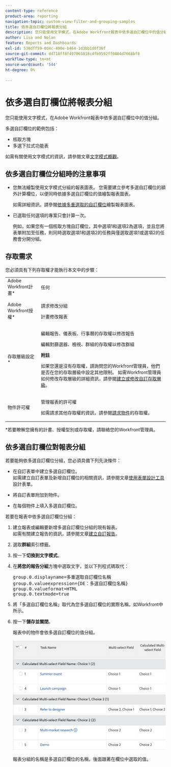 ```yaml
---
content-type: reference
product-area: reporting
navigation-topic: custom-view-filter-and-grouping-samples
title: 依多選自訂欄位將報表分組
description: 您只能使用文字模式，在Adobe Workfront報表中依多選自訂欄位中的值分組。
author: Lisa and Nolan
feature: Reports and Dashboards
exl-id: 530dff59-0d4c-490e-b464-1d3bb1d0f36f
source-git-commit: dd718ff8f497065018cdfb9592ff0804d7668bf8
workflow-type: tm+mt
source-wordcount: '544'
ht-degree: 0%

---
```


# 依多選自訂欄位將報表分組

您只能使用文字模式，在Adobe Workfront報表中依多選自訂欄位中的值分組。

多選自訂欄位的範例包括：

* 核取方塊
* 多選下拉式功能表

如需有關使用文字模式的資訊，請參閱文章[文字模式概觀](../../../reports-and-dashboards/reports/text-mode/understand-text-mode.md)。

## 依多選自訂欄位分組時的注意事項

* 您無法繪製使用文字模式分組的報表圖表。 您需要建立參考多選自訂欄位的額外計算欄位，以便同時依據多選自訂欄位的值繪製報表圖表。

  如需詳細資訊，請參閱[依據多重選取的自訂欄位](../../../reports-and-dashboards/reports/custom-view-filter-grouping-samples/chart-report-by-multi-select-custom-field.md)繪製報表圖表。
* 已選取任何選項的專案只會計算一次。

  例如，如果您有一個核取方塊自訂欄位，其中選項1和選項2為選項，並且您將表單附加至任務，則同時選取選項1和選項2的任務與僅選取選項1或選項2的任務會分開分組。


## 存取需求

您必須具有下列存取權才能執行本文中的步驟：

<table style="table-layout:auto"> 
 <col> 
 <col> 
 <tbody> 
  <tr> 
   <td role="rowheader">Adobe Workfront計畫*</td> 
   <td> <p>任何</p> </td> 
  </tr> 
  <tr> 
   <td role="rowheader">Adobe Workfront授權*</td> 
   <td> <p>請求修改分組 </p>
   <p>計畫修改報表</p> </td> 
  </tr> 
  <tr> 
   <td role="rowheader">存取層級設定*</td> 
   <td> <p>編輯報告、儀表板、行事曆的存取權以修改報告</p> <p>編輯對篩選器、檢視、群組的存取權以修改群組</p> <p><b>附註</b>

如果您還是沒有存取權，請詢問您的Workfront管理員，他們是否在您的存取層級中設定其他限制。 如需Workfront管理員如何修改存取層級的詳細資訊，請參閱<a href="../../../administration-and-setup/add-users/configure-and-grant-access/create-modify-access-levels.md" class="MCXref xref">建立或修改自訂存取層級</a>。</p> </td>
</tr>  
  <tr> 
   <td role="rowheader">物件許可權</td> 
   <td> <p>管理報表的許可權</p> <p>如需請求其他存取權的資訊，請參閱<a href="../../../workfront-basics/grant-and-request-access-to-objects/request-access.md" class="MCXref xref">請求物件</a>的存取權。</p> </td> 
  </tr> 
 </tbody> 
</table>

*若要瞭解您擁有的計畫、授權型別或存取權，請聯絡您的Workfront管理員。

## 依多選自訂欄位對報表分組

若要能夠依多選自訂欄位分組，您必須具備下列先決條件：

* 在自訂表單中建立多選自訂欄位。\
  如需建立自訂表單及新增自訂欄位的相關資訊，請參閱文章[使用表單設計工具](/help/quicksilver/administration-and-setup/customize-workfront/create-manage-custom-forms/form-designer/design-a-form/design-a-form.md)設計表單。

* 將自訂表單附加到物件。
* 在每個物件上填入多選自訂欄位。 

若要在報表中依多選自訂欄位分組：

1. 建立報表或編輯要新增多選自訂欄位分組的現有報表。\
   如需有關建立報告的資訊，請參閱文章[建立自訂報告](../../../reports-and-dashboards/reports/creating-and-managing-reports/create-custom-report.md)。

1. 選取&#x200B;**群組**&#x200B;索引標籤。
1. 按一下&#x200B;**切換到文字模式**。

1. 在&#x200B;**將您的報告分組**&#x200B;方塊中選取文字，並以下列程式碼取代：

   <pre>
   group.0.displayname=多重選取自訂欄位名稱
   group.0.valueexpression={DE：多選自訂欄位名稱}
   group.0.valueformat=HTML
   group.0.textmode=true
   </pre>

1. 將「多選自訂欄位名稱」取代為您多選自訂欄位的實際名稱，如Workfront中所示。
1. 按一下&#x200B;**儲存並關閉**。

   報表中的物件會依多選自訂欄位的值分組。

   ![](assets/grouping-by-multi-select-field-text-mode-ui-example.png)

   報表分組的名稱是多選自訂欄位的名稱，後面跟著在欄位中選取的值。

<!--
<div data-mc-conditions="QuicksilverOrClassic.Draft mode">
<h2>Chart a report by multi-select Custom Fields</h2>
<p>(NOTE: this moved to its own article, linked in the Note above!)</p>
<p>You cannot build a chart in a report by referencing a multi-select custom field. Instead, you can create a calculated field that records the values of the multi-select custom field on a given object and group by the calculated field.&nbsp;</p>
<ul>
<li><a href="#build-a-calculated-custom-field-that-references-a-multi-select-custom-field" class="MCXref xref">Build a calculated custom field that references a multi-select custom field</a> </li>
<li><a href="#build-a-chart-that-references-a-calculated-custom-field" class="MCXref xref">Build a chart that references a calculated custom field</a> </li>
</ul>
<p><strong>Build a calculated custom field that references a multi-select custom field</strong></p>
<p>To be able to build a calculated field that references a multi-select custom field, you must have the following prerequisites:</p>
<ul>
<li>Build the multi-select custom field in a custom form.<br>.</li>
<li>Attach the custom form to objects.</li>
<li>Populate the multi-select custom field with a value on each object.</li>
</ul>
<p>To build the calculated custom field that references the multi-select custom field:</p>
<ol>
<li value="1">Create a custom form, or edit an existing one.<br>.</li>
<li value="2">Click<strong>Add a Field</strong>, then <strong>Calculated</strong> to add the multi-select custom field to the form.</li>
<li value="3">In the <strong>Label</strong> box, name the new calculated field to indicate that it references the multi-select custom field.<br>For example: "Calculated Multi-select Field."</li>
<li value="4"> <p>In the <strong>Calculation</strong> box, enter the following code:</p><pre>{DE:Multi-select Custom Field}</pre> <p> <img src="assets/calculated-multi-select-custom-field-350x201.png" style="width: 350;height: 201;"> <br> </p> </li>
<li value="5">Replace "Multi-select Custom Field" with the actual name of your multi-select custom field, as it appears in Workfront.</li>
<li value="6"> <p>(Optional) If the multi-select custom field is already on this form and if this form is already attached to objects, enable the <strong>Update previous calculations</strong>&nbsp;option.</p> <p>This ensures that the new field is automatically populated with the value from the multi-select custom field as it is added to the forms attached to the objects already.</p> </li>
<li value="7">Click <strong>Done</strong>.</li>
<li value="8">Click <strong>Save +Close</strong>.</li>
</ol>
<p><strong>Build a chart that references a calculated custom field</strong></p>
<ol>
<li value="1"> Go to the report where you want to add the chart for the calculated field that references the multi-select custom field. </li>
<li value="2"> (Optional) To ensure that all the calculated fields that you want to chart by are populated with values, select all the objects in your report, then click <strong>Edit</strong>. </li>
<li value="3"> <p> (Optional and conditional) Enable the <strong>Recalculate Custom Expressions</strong> field, then click <strong>Save Changes</strong>.</p> <p> <img src="assets/recalculate-custom-expressions-350x259.png" style="width: 350;height: 259;"> <br> </p> </li>
<li value="4"> Click <strong>Report Actions</strong>, then <strong>Edit</strong>. </li>
<li value="5">Select the <strong>Groupings</strong> tab, then click <strong>Add Grouping</strong>. </li>
<li value="6">Add the<strong>Calculated Multi-select Field</strong> you created as your grouping. </li>
<li value="7"> <p>Select the <strong>Chart</strong> tab, and add a chart to your report.</p> <p>For information about adding a chart to a report, see the section <a href="../../../reports-and-dashboards/reports/creating-and-managing-reports/create-custom-report.md#add-a-chart" class="MCXref xref">Add a chart to a report</a> in the article <a href="../../../reports-and-dashboards/reports/creating-and-managing-reports/create-custom-report.md" class="MCXref xref">Create a custom report</a>. </p> </li>
<li value="8">Select the <strong>Calculated Multi-select Field</strong> as one of the fields to display in the chart. </li>
<li value="9"> <p>Click <strong>Save + Close</strong>.</p> <p>The report displays the results grouped by the Calculated Multi-select Field in a chart. </p> </li>
</ol>
</div>
-->
